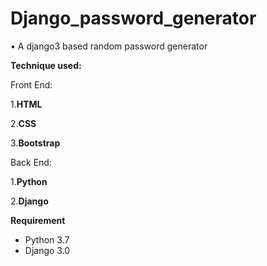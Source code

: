 # Django_password_generator
• A django3 based random password generator

**Technique used:**    

Front End:

1.**HTML**

2.**CSS**   

3.**Bootstrap**

Back End:

1.**Python**

2.**Django**


**Requirement** 

- Python 3.7  
- Django 3.0
